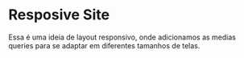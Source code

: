 # Resposive Site
Essa é uma ideia de layout responsivo, onde adicionamos as medias queries para se adaptar em diferentes tamanhos de telas.
